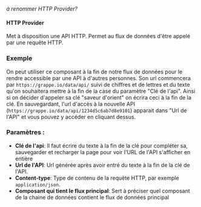_à renommer HTTP Provider?_

#### HTTP Provider
Met à disposition une API HTTP. Permet au flux de données d'être appelé par une requête HTTP.

### Exemple 

On peut utiliser ce composant à la fin de notre flux de données pour le rendre accessible par une API à d'autres personnes.
Son url commencera par `https://grappe.io/data/api/` suivi de chiffres et de lettres et du texte qu'on souhaitera mettre à la fin de la case du paramètre "Clé de l'api".
Ainsi si on décider d'appeler sa clé "saveur d'orient" on écrira ceci à la fin de la clé.
En sauvegardant, l'url d'accès à la nouvelle API (`https://grappe.io/data/api/1234d5c6ab7d8e9101`) apparait dans "Url de l'API" et vous pouvez y accéder en cliquant dessus.

### Paramètres : 

- **Clé de l'api**: Il faut écrire du texte à la fin de la clé pour compléter sa, sauvegarder et recharger la page pour voir l'URL de l'API s'afficher en entière
- **Url de l'API**: Url générée après avoir entré du texte à la fin de la clé de l'API.
- **Content-type**: Type de contenu de la requête HTTP, par exemple `application/json`.
- **Composant qui tient le flux principal**: Sert à préciser quel composant de la chaine de données contient le flux de données principal
